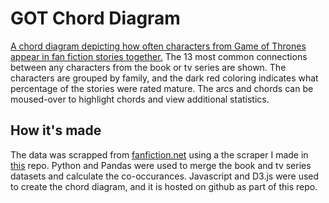 # GOT Chord Diagram
[A chord diagram depicting how often characters from Game of Thrones appear in fan fiction stories together.](https://hawkinsjm.github.io/GOT-Chord-Diagram/) The 13 most common connections between any characters from the book or tv series are shown. The characters are grouped by family, and the dark red coloring indicates what percentage of the stories were rated mature. The arcs and chords can be moused-over to highlight chords and view additional statistics.

## How it's made
The data was scrapped from [fanfiction.net](https://wwwfanfiction.net) using a the scraper I made in [this](https://github.com/HawkinsJM/fanfiction-api) repo.
Python and Pandas were used to merge the book and tv series datasets and calculate the co-occurances.
Javascript and D3.js were used to create the chord diagram, and it is hosted on github as part of this repo.
